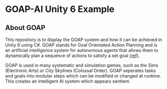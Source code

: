 # GOAP-AI Unity 6 Example

## About GOAP
This repository is to display the GOAP system and how it can be achieved in Unity 6 using C#. GOAP stands for Goal Orientated Action Planning and is an artificial intelligence system for autonomous agents that allows them to dynamically plan a sequence of actions to satisfy a set goal [(ref)](https://medium.com/@vedantchaudhari/goal-oriented-action-planning-34035ed40d0b). 
 
GOAP is used in many systematic and simulation games, such as the Sims (Electronic Arts) or City Skylines (Colossal Order). GOAP seperates tasks and goals into modular steps which can be modified or changed at runtime. This creates an intelligent AI system which appears sentient.
